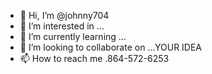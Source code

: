 - 👋 Hi, I’m @johnny704
- 👀 I’m interested in ...
- 🌱 I’m currently learning ...
- 💞️ I’m looking to collaborate on ...YOUR IDEA
- 📫 How to reach me .864-572-6253

<!---
johnny704/johnny704 is a ✨ special ✨ repository because its `README.md` (this file) appears on your GitHub profile.
You can click the Preview link to take a look at your changes.
--->
